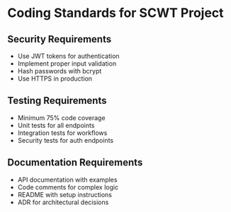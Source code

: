 # Coding Standards for SCWT Project

## Security Requirements
- Use JWT tokens for authentication
- Implement proper input validation
- Hash passwords with bcrypt
- Use HTTPS in production

## Testing Requirements  
- Minimum 75% code coverage
- Unit tests for all endpoints
- Integration tests for workflows
- Security tests for auth endpoints

## Documentation Requirements
- API documentation with examples
- Code comments for complex logic
- README with setup instructions
- ADR for architectural decisions
